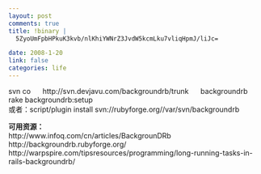 ```yaml
--- 
layout: post
comments: true
title: !binary |
  5ZyoUmFpbHPkuK3kvb/nlKhiYWNrZ3JvdW5kcmLku7vliqHpmJ/liJc=

date: 2008-1-20
link: false
categories: life
---
```

<p>svn co&nbsp; &nbsp;&nbsp;&nbsp; http://svn.devjavu.com/backgroundrb/trunk&nbsp; &nbsp;&nbsp;&nbsp; backgroundrb <br />
rake backgroundrb:setup<br />
或者：script/plugin install svn://rubyforge.org//var/svn/backgroundrb</p>
<p><strong>可用资源：</strong><br />
http://www.infoq.com/cn/articles/BackgrounDRb<br />
http://backgroundrb.rubyforge.org/<br />
http://warpspire.com/tipsresources/programming/long-running-tasks-in-rails-backgroundrb/</p>

